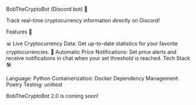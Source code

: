 BobTheCryptoBot (Discord bot) 🚀

Track real-time cryptocurrency information directly on Discord!

Features 🌟

📊 Live Cryptocurrency Data: Get up-to-date statistics for your favorite cryptocurrencies.
🔔 Automatic Price Notifications: Set price alerts and receive notifications in chat when your set threshold is reached.
Tech Stack 🛠️

Language: Python
Containerization: Docker
Dependency Management: Poetry
Testing: unittest

BobTheCryptoBot 2.0 is coming soon!
